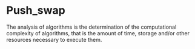 # Push_swap

The analysis of algorithms is the determination of the computational complexity of algorithms, that is the amount of time, storage and/or other resources necessary to execute them. 
